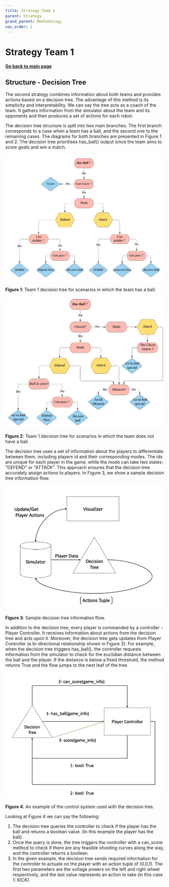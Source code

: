 ```yaml
---
title: Strategy Team 1
parent: Strategy
grand_parent: Methodology
nav_order: 2
---
```


# **Strategy Team 1**

**[Go back to main page](../../Documentation.md)**



## Structure - Decision Tree

The second strategy combines information about both teams and provides actions based on a decision tree. The advantage of this method is its simplicity and interpretability. We can say the tree acts as a coach of the team. It gathers information from the simulator about the team and its opponents and then produces a set of actions for each robot. 

The decision tree structure is split into two main branches. The first branch corresponds to a case when a team has a ball, and the second one to the remaining cases. The diagrams for both branches are presented in Figure 1 and 2. The decision tree prioritises has_ball() output since the team aims to score goals and win a match. 

<p align="center">
  <img src="../../Images/Decision_Tree_1.svg" />
</p>

__Figure 1__:  Team 1 decision tree for scenarios in which the team has a ball.

   <p align="center">
     <img src="../../Images/Decision_Tree_2.svg" />
   </p>

__Figure 2__:  Team 1 decision tree for scenarios in which the team does not have a ball.

The decision tree uses a set of information about the players to differentiate between them, including players id and their corresponding modes. The ids are unique for each player in the game, while the mode can take two states: "DEFEND" or "ATTACK".  This approach ensures that the decision tree accurately assign actions to players. In Figure 3, we show a sample decision tree information flow.

<p align="center">
  <img src="../../Images/Decision Flow.png" />
</p>

__Figure 3__: Sample decision tree information flow.


In addition to the decision tree, every player is commanded by a controller - Player Controller. It receives information about actions from the decision tree and acts upon it. Moreover, the decision tree gets updates from Player Controller (a bi-directional relationship shown in Figure 3). For example, when the decision tree triggers has_ball(), the controller requests information from the simulator to check for the euclidian distance between the ball and the player. If the distance is below a fixed threshold, the method returns True and the flow jumps to the next leaf of the tree.

<p align="center">
  <img src="../../Images/Control System.png" />
</p>

__Figure 4__: An example of the control system used with the decision tree.

Looking at Figure 4 we can say the following:

1. The decision tree queries the controller to check if the player has the ball and returns a boolean value. (In this example the player has the ball).
2. Once the query is done, the tree triggers the controller with a can_score method to check if there are any feasible shooting curves along the way, and the controller returns a boolean.
3. In the given example, the decision tree sends required information for the controller to actuate on the player with an action tuple of (0,0,1). 
The first two parameters are the voltage powers on the left and right wheel respectively, and the last value represents an action to take (in this case 1: KICK).
